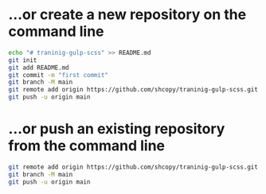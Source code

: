 # …or create a new repository on the command line

```sh
echo "# traninig-gulp-scss" >> README.md
git init
git add README.md
git commit -m "first commit"
git branch -M main
git remote add origin https://github.com/shcopy/traninig-gulp-scss.git
git push -u origin main
```

# …or push an existing repository from the command line

```sh
git remote add origin https://github.com/shcopy/traninig-gulp-scss.git
git branch -M main
git push -u origin main
```